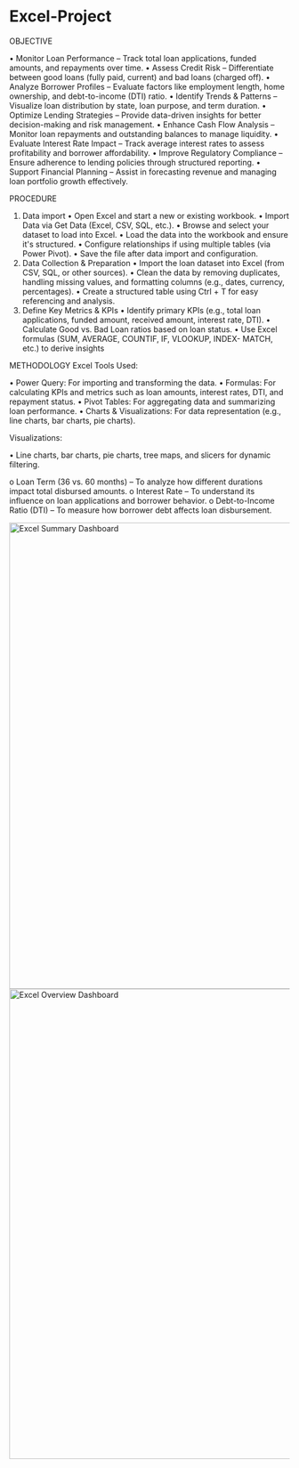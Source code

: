 # Excel-Project

OBJECTIVE 
 
• Monitor Loan Performance – Track total loan applications, funded amounts, and 
repayments over time. 
• Assess Credit Risk – Differentiate between good loans (fully paid, current) and bad loans 
(charged off). 
• Analyze Borrower Profiles – Evaluate factors like employment length, home ownership, 
and debt-to-income (DTI) ratio. 
• Identify Trends & Patterns – Visualize loan distribution by state, loan purpose, and term 
duration. 
• Optimize Lending Strategies – Provide data-driven insights for better decision-making and 
risk management. 
• Enhance Cash Flow Analysis – Monitor loan repayments and outstanding balances to 
manage liquidity. 
• Evaluate Interest Rate Impact – Track average interest rates to assess profitability and 
borrower affordability. 
• Improve Regulatory Compliance – Ensure adherence to lending policies through 
structured reporting. 
• Support Financial Planning – Assist in forecasting revenue and managing loan portfolio 
growth effectively.

PROCEDURE 
 
1. Data import 
• Open Excel and start a new or existing workbook. 
• Import Data via Get Data (Excel, CSV, SQL, etc.). 
• Browse and select your dataset to load into Excel. 
• Load the data into the workbook and ensure it's structured. 
• Configure relationships if using multiple tables (via Power Pivot). 
• Save the file after data import and configuration. 
2. Data Collection & Preparation 
• Import the loan dataset into Excel (from CSV, SQL, or other sources). 
• Clean the data by removing duplicates, handling missing values, and formatting 
columns (e.g., dates, currency, percentages). 
• Create a structured table using Ctrl + T for easy referencing and analysis. 
3. Define Key Metrics & KPIs 
• Identify primary KPIs (e.g., total loan applications, funded amount, received amount, 
interest rate, DTI). 
• Calculate Good vs. Bad Loan ratios based on loan status. 
• Use Excel formulas (SUM, AVERAGE, COUNTIF, IF, VLOOKUP, INDEX- 
MATCH, etc.) to derive insights

METHODOLOGY 
Excel Tools Used: 
 
• Power Query: For importing and transforming the data. 
• Formulas: For calculating KPIs and metrics such as loan amounts, interest rates, DTI, and 
repayment status. 
• Pivot Tables: For aggregating data and summarizing loan performance. 
• Charts & Visualizations: For data representation (e.g., line charts, bar charts, pie charts). 
 
Visualizations: 
 
• Line charts, bar charts, pie charts, tree maps, and slicers for dynamic filtering. 
 
o Loan Term (36 vs. 60 months) – To analyze how different durations impact total disbursed 
amounts. 
o Interest Rate – To understand its influence on loan applications and borrower behavior. 
o Debt-to-Income Ratio (DTI) – To measure how borrower debt affects loan disbursement. 


<img width="1653" height="838" alt="Excel Summary Dashboard" src="https://github.com/user-attachments/assets/e5ea235a-323d-4f30-9f01-c5fd6761ce92" />

<img width="1658" height="845" alt="Excel Overview Dashboard" src="https://github.com/user-attachments/assets/5356b0a0-a245-4c20-9922-ca1e01df9c51" />
